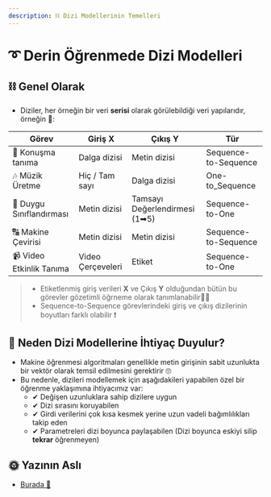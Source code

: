 ```yaml
---
description: ⛓ Dizi Modellerinin Temelleri
---
```


# ➰ Derin Öğrenmede Dizi Modelleri

## ⛓ Genel Olarak
- Diziler, her örneğin bir veri **serisi** olarak görülebildiği veri yapılarıdır, örneğin 🧐:

| Görev                    | Giriş **X**        | Çıkış **Y**           | Tür                   |
| ------------------------ | ------------------ | --------------------- | ---------------------- |
| 💬 Konuşma tanıma        | Dalga dizisi       | Metin dizisi         | Sequence-to-Sequence   |
| 🎶 Müzik Üretme          | Hiç / Tam sayı     | Dalga dizisi         | One-to_Sequence        |
| 💌 Duygu Sınıflandırması | Metin dizisi       | Tamsayı Değerlendirmesi (1➡5) | Sequence-to-One |
| 🔠 Makine Çevirisi       | Metin dizisi       | Metin dizisi         | Sequence-to-Sequence   |
| 📹 Video Etkinlik Tanıma | Video Çerçeveleri  | Etiket               | Sequence-to-One        |

> - Etiketlenmiş giriş verileri **X** ve Çıkış **Y** olduğundan bütün bu görevler gözetimli öğrneme olarak tanımlanabilir👩‍🏫
> - Sequence-to-Sequence görevlerindeki giriş ve çıkış dizilerinin boyutları farklı olabilir ❗

## 🤔 Neden Dizi Modellerine İhtiyaç Duyulur?
- Makine öğrenmesi algoritmaları genellikle metin girişinin sabit uzunlukta bir vektör olarak temsil edilmesini gerektirir 🙄
- Bu nedenle, dizileri modellemek için aşağıdakileri yapabilen özel bir öğrenme yaklaşımına ihtiyacımız var:
  - ✔ Değişen uzunluklara sahip dizilere uygun
  - ✔ Dizi sırasını koruyabilen
  - ✔ Girdi verilerini çok kısa kesmek yerine uzun vadeli bağımlılıkları takip eden
  - ✔ Parametreleri dizi boyunca paylaşabilen (Dizi boyunca eskiyi silip **tekrar** öğrenmeyen)

## 🌞 Yazının Aslı
- [Burada 🐾](https://dl.asmaamir.com/9-sequencemodels)